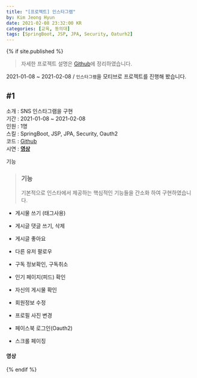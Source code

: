 ```yaml
---
title: "[프로젝트] 인스타그램"
by: Kim Jeong Hyun
date: 2021-02-08 23:32:00 KR
categories: [교육, 동의대]
tags: [SpringBoot, JSP, JPA, Security, Oaturh2]
---
```


>

{% if site.published %}

> 자세한 프로젝트 설명은 [Github](https://github.com/jeonghyun051/Spring-Instagram)에 정리하였습니다.

2021-01-08 ~ 2021-02-08 / `인스타그램`을 모티브로 프로젝트를 진행해 봤습니다.

## #1

소개 : SNS 인스타그램을 구현  
기간 : 2021-01-08 ~ 2021-02-08  
인원 : 1명  
스킬 : SpringBoot, JSP, JPA, Security, Oauth2  
코드 : [Github](https://github.com/jeonghyun051/Spring-Instagram)  
시연 : [**영상**](#영상)

기능

> ### 기능
>
> 기본적으로 인스타에서 제공하는 핵심적인 기능들을 간소화 하여 구현하였습니다.

- 게시물 쓰기 (태그사용)
- 게시글 댓글 쓰기, 삭제
- 게시글 좋아요

- 다른 유저 팔로우
- 구독 정보확인, 구독취소
- 인기 페이지(피드) 확인

- 자신의 게시물 확인
- 회원정보 수정
- 프로필 사진 변경
- 페이스북 로그인(Oauth2)

- 스크롤 페이징

#### 영상

{% endif %}
